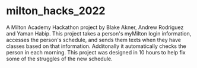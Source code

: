 # milton_hacks_2022
A Milton Academy Hackathon project by Blake Akner, Andrew Rodriguez and Yaman Habip. 
This project takes a person's myMilton login information, accesses the person's schedule, and sends them texts when they have classes based on that information. Additonally it automatically checks the person in each morning. This project was designed in 10 hours to help fix some of the struggles of the new schedule.  
